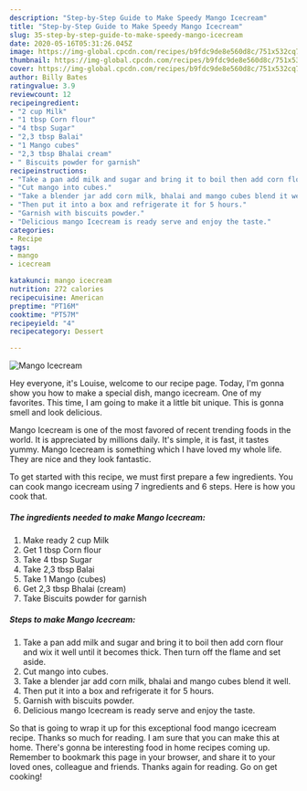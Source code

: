 ```yaml
---
description: "Step-by-Step Guide to Make Speedy Mango Icecream"
title: "Step-by-Step Guide to Make Speedy Mango Icecream"
slug: 35-step-by-step-guide-to-make-speedy-mango-icecream
date: 2020-05-16T05:31:26.045Z
image: https://img-global.cpcdn.com/recipes/b9fdc9de8e560d8c/751x532cq70/mango-icecream-recipe-main-photo.jpg
thumbnail: https://img-global.cpcdn.com/recipes/b9fdc9de8e560d8c/751x532cq70/mango-icecream-recipe-main-photo.jpg
cover: https://img-global.cpcdn.com/recipes/b9fdc9de8e560d8c/751x532cq70/mango-icecream-recipe-main-photo.jpg
author: Billy Bates
ratingvalue: 3.9
reviewcount: 12
recipeingredient:
- "2 cup Milk"
- "1 tbsp Corn flour"
- "4 tbsp Sugar"
- "2,3 tbsp Balai"
- "1 Mango cubes"
- "2,3 tbsp Bhalai cream"
- " Biscuits powder for garnish"
recipeinstructions:
- "Take a pan add milk and sugar and bring it to boil then add corn flour and wix it well until it becomes thick. Then turn off the flame and set aside."
- "Cut mango into cubes."
- "Take a blender jar add corn milk, bhalai and mango cubes blend it well."
- "Then put it into a box and refrigerate it for 5 hours."
- "Garnish with biscuits powder."
- "Delicious mango Icecream is ready serve and enjoy the taste."
categories:
- Recipe
tags:
- mango
- icecream

katakunci: mango icecream 
nutrition: 272 calories
recipecuisine: American
preptime: "PT16M"
cooktime: "PT57M"
recipeyield: "4"
recipecategory: Dessert

---
```



![Mango Icecream](https://img-global.cpcdn.com/recipes/b9fdc9de8e560d8c/751x532cq70/mango-icecream-recipe-main-photo.jpg)

Hey everyone, it's Louise, welcome to our recipe page. Today, I'm gonna show you how to make a special dish, mango icecream. One of my favorites. This time, I am going to make it a little bit unique. This is gonna smell and look delicious.



Mango Icecream is one of the most favored of recent trending foods in the world. It is appreciated by millions daily. It's simple, it is fast, it tastes yummy. Mango Icecream is something which I have loved my whole life. They are nice and they look fantastic.


To get started with this recipe, we must first prepare a few ingredients. You can cook mango icecream using 7 ingredients and 6 steps. Here is how you cook that.

<!--inarticleads1-->

##### The ingredients needed to make Mango Icecream:

1. Make ready 2 cup Milk
1. Get 1 tbsp Corn flour
1. Take 4 tbsp Sugar
1. Take 2,3 tbsp Balai
1. Take 1 Mango (cubes)
1. Get 2,3 tbsp Bhalai (cream)
1. Take  Biscuits powder for garnish




<!--inarticleads2-->

##### Steps to make Mango Icecream:

1. Take a pan add milk and sugar and bring it to boil then add corn flour and wix it well until it becomes thick. Then turn off the flame and set aside.
1. Cut mango into cubes.
1. Take a blender jar add corn milk, bhalai and mango cubes blend it well.
1. Then put it into a box and refrigerate it for 5 hours.
1. Garnish with biscuits powder.
1. Delicious mango Icecream is ready serve and enjoy the taste.




So that is going to wrap it up for this exceptional food mango icecream recipe. Thanks so much for reading. I am sure that you can make this at home. There's gonna be interesting food in home recipes coming up. Remember to bookmark this page in your browser, and share it to your loved ones, colleague and friends. Thanks again for reading. Go on get cooking!
